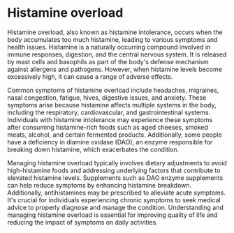 <!--
source: gpt-40
tags: conditions
-->

# Histamine overload

Histamine overload, also known as histamine intolerance, occurs when the body accumulates too much histamine, leading to various symptoms and health issues. Histamine is a naturally occurring compound involved in immune responses, digestion, and the central nervous system. It is released by mast cells and basophils as part of the body's defense mechanism against allergens and pathogens. However, when histamine levels become excessively high, it can cause a range of adverse effects.

Common symptoms of histamine overload include headaches, migraines, nasal congestion, fatigue, hives, digestive issues, and anxiety. These symptoms arise because histamine affects multiple systems in the body, including the respiratory, cardiovascular, and gastrointestinal systems. Individuals with histamine intolerance may experience these symptoms after consuming histamine-rich foods such as aged cheeses, smoked meats, alcohol, and certain fermented products. Additionally, some people have a deficiency in diamine oxidase (DAO), an enzyme responsible for breaking down histamine, which exacerbates the condition.

Managing histamine overload typically involves dietary adjustments to avoid high-histamine foods and addressing underlying factors that contribute to elevated histamine levels. Supplements such as DAO enzyme supplements can help reduce symptoms by enhancing histamine breakdown. Additionally, antihistamines may be prescribed to alleviate acute symptoms. It's crucial for individuals experiencing chronic symptoms to seek medical advice to properly diagnose and manage the condition. Understanding and managing histamine overload is essential for improving quality of life and reducing the impact of symptoms on daily activities.
